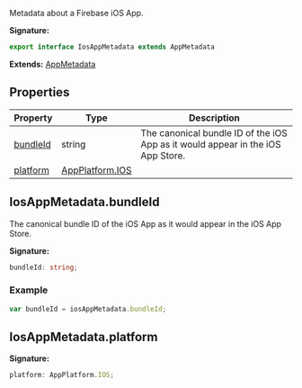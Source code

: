 Metadata about a Firebase iOS App.

<b>Signature:</b>

```typescript
export interface IosAppMetadata extends AppMetadata 
```
<b>Extends:</b> [AppMetadata](./firebase-admin.project-management.appmetadata.md#appmetadata_interface)

## Properties

|  Property | Type | Description |
|  --- | --- | --- |
|  [bundleId](./firebase-admin.project-management.iosappmetadata.md#iosappmetadatabundleid) | string | The canonical bundle ID of the iOS App as it would appear in the iOS App Store. |
|  [platform](./firebase-admin.project-management.iosappmetadata.md#iosappmetadataplatform) | [AppPlatform.IOS](./firebase-admin.project-management.md#appplatformios_enummember) |  |

## IosAppMetadata.bundleId

The canonical bundle ID of the iOS App as it would appear in the iOS App Store.

<b>Signature:</b>

```typescript
bundleId: string;
```

### Example


```javascript
var bundleId = iosAppMetadata.bundleId;

```

## IosAppMetadata.platform

<b>Signature:</b>

```typescript
platform: AppPlatform.IOS;
```
